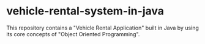# vehicle-rental-system-in-java
This repository contains a "Vehicle Rental Application" built in Java by using its core concepts of "Object Oriented Programming".
